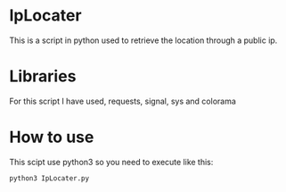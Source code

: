 # IpLocater
This is a script in python used to retrieve the location through a public ip.

# Libraries
For this script I have used, requests, signal, sys and colorama

# How to use 
This scipt use python3 so you need to execute like this:
```python
python3 IpLocater.py
```
